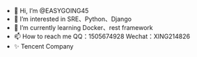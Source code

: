 - 👋 Hi, I’m @EASYGOING45 
- 👀 I’m interested in SRE、Python、Django
- 🌱 I’m currently learning Docker、rest framework
- 📫 How to reach me QQ：1505674928 Wechat：XING214826
- ✨ Tencent Company
<!---
EASYGOING45/EASYGOING45 is a ✨ special ✨ repository because its `README.md` (this file) appears on your GitHub profile.
You can click the Preview link to take a look at your changes.
--->
